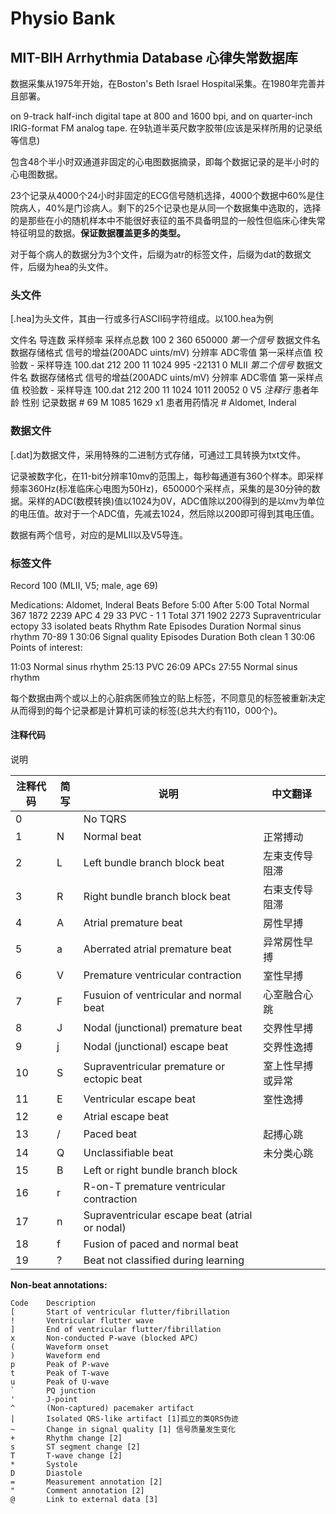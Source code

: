# Physio Bank

## MIT-BIH Arrhythmia Database 心律失常数据库

数据采集从1975年开始，在Boston's Beth Israel Hospital采集。在1980年完善并且部署。

on 9-track half-inch digital tape at 800 and 1600 bpi, and on quarter-inch IRIG-format FM analog tape.
在9轨道半英尺数字胶带(应该是采样所用的记录纸等信息)

包含48个半小时双通道非固定的心电图数据摘录，即每个数据记录的是半小时的心电图数据。

23个记录从4000个24小时非固定的ECG信号随机选择，4000个数据中60%是住院病人，40%是门诊病人。剩下的25个记录也是从同一个数据集中选取的，选择的是那些在小的随机样本中不能很好表征的虽不具备明显的一般性但临床心律失常特征明显的数据。**保证数据覆盖更多的类型。**

对于每个病人的数据分为3个文件，后缀为atr的标签文件，后缀为dat的数据文件，后缀为hea的头文件。

### 头文件

[.hea]为头文件，其由一行或多行ASCII码字符组成。以100.hea为例

文件名 导连数 采样频率 采样点总数
100 2 360 650000
*第一个信号*
数据文件名 数据存储格式 信号的增益(200ADC uints/mV) 分辨率 ADC零值 第一采样点值 校验数 - 采样导连
100.dat 212 200 11 1024 995 -22131 0 MLII
*第二个信号*
数据文件名 数据存储格式 信号的增益(200ADC uints/mV) 分辨率 ADC零值 第一采样点值 校验数 - 采样导连
100.dat 212 200 11 1024 1011 20052 0 V5
*注释行*
患者年龄 性别 记录数据
\# 69 M 1085 1629 x1
患者用药情况
\# Aldomet, Inderal

### 数据文件

[.dat]为数据文件，采用特殊的二进制方式存储，可通过工具转换为txt文件。

记录被数字化，在11-bit分辨率10mv的范围上，每秒每通道有360个样本。即采样频率360Hz(标准临床心电图为50Hz)，650000个采样点，采集的是30分钟的数据。采样的ADC(数模转换)值以1024为0V，ADC值除以200得到的是以mv为单位的电压值。故对于一个ADC值，先减去1024，然后除以200即可得到其电压值。

数据有两个信号，对应的是MLII以及V5导连。

### 标签文件

Record 100 (MLII, V5; male, age 69)

Medications: Aldomet, Inderal
Beats	Before 5:00	After 5:00	Total
Normal	367	1872	2239
APC	4	29	33
PVC	-	1	1
Total	371	1902	2273
Supraventricular ectopy
33 isolated beats
Rhythm	Rate	Episodes	Duration
Normal sinus rhythm	70-89	1	30:06
Signal quality	Episodes	Duration
Both clean	1	30:06
Points of interest:

11:03 Normal sinus rhythm
25:13 PVC
26:09 APCs
27:55 Normal sinus rhythm


每个数据由两个或以上的心脏病医师独立的贴上标签，不同意见的标签被重新决定从而得到的每个记录都是计算机可读的标签(总共大约有110，000个)。


#### 注释代码

说明


|注释代码|简写|说明|中文翻译|
|--------|--------|--------|------------|
|0||No TQRS||
|1|N|Normal beat | 正常搏动|
|2|L|Left bundle branch block beat|左束支传导阻滞|
|3|R|Right bundle branch block beat|右束支传导阻滞|
|4|A|Atrial premature beat|房性早搏|
|5|a|Aberrated atrial premature beat|异常房性早搏|
|6|V|Premature ventricular contraction|室性早搏|
|7|F|Fusuion of ventricular and normal beat|心室融合心跳|
|8|J|Nodal (junctional) premature beat|交界性早搏|
|9|j|Nodal (junctional) escape beat|交界性逸搏|
|10|S|Supraventricular premature or ectopic beat|室上性早搏或异常|
|11|E|Ventricular escape beat|室性逸搏|
|12|e|Atrial escape beat||
|13|/|Paced beat|起搏心跳|
|14|Q|Unclassifiable beat|未分类心跳|
|15|B|Left or right bundle branch block||
|16|r|R-on-T premature ventricular contraction||
|17|n|Supraventricular escape beat (atrial or nodal)||
|18|f|Fusion of paced and normal beat||
|19|?|Beat not classified during learning||


**Non-beat annotations:**

    Code	Description
    [		Start of ventricular flutter/fibrillation
    !		Ventricular flutter wave
    ]		End of ventricular flutter/fibrillation
    x		Non-conducted P-wave (blocked APC)
    (		Waveform onset
    )		Waveform end
    p		Peak of P-wave
    t		Peak of T-wave
    u		Peak of U-wave
    `		PQ junction
    '		J-point
    ^		(Non-captured) pacemaker artifact
    |		Isolated QRS-like artifact [1]孤立的类QRS伪迹
    ~		Change in signal quality [1] 信号质量发生变化
    +		Rhythm change [2]
    s		ST segment change [2]
    T		T-wave change [2]
    *		Systole
    D		Diastole
    =		Measurement annotation [2]
    "		Comment annotation [2]
    @		Link to external data [3]